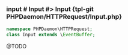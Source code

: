 ### input # Input #> Input {tpl-git PHPDaemon/HTTPRequest/Input.php}

```php
namespace PHPDaemon\HTTPRequest;
class Input extends \EventBuffer;
```

@TODO

<!-- include-namespace path="\PHPDaemon\HTTPRequest\Input" commit="3877d439bad023595ed76194d4a9aa54ee2d9e39" level="" access="" -->

<!--/ include-namespace -->
